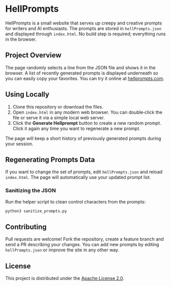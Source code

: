 # HellPrompts

HellPrompts is a small website that serves up creepy and creative prompts for writers and AI enthusiasts. The prompts are stored in `hellPrompts.json` and displayed through `index.html`. No build step is required; everything runs in the browser.

## Project Overview

The page randomly selects a line from the JSON file and shows it in the browser. A list of recently generated prompts is displayed underneath so you can easily copy your favorites. You can try it online at [hellprompts.com](https://hellprompts.com).


## Using Locally

1. Clone this repository or download the files.
2. Open `index.html` in any modern web browser. You can double‑click the file or serve it via a simple local web server.
3. Click the **Generate Hellprompt** button to create a new random prompt. Click it again any time you want to regenerate a new prompt.

The page will keep a short history of previously generated prompts during your session.

## Regenerating Prompts Data

If you want to change the set of prompts, edit `hellPrompts.json` and reload `index.html`. The page will automatically use your updated prompt list.

### Sanitizing the JSON

Run the helper script to clean control characters from the prompts:

```bash
python3 sanitize_prompts.py
```

## Contributing

Pull requests are welcome! Fork the repository, create a feature branch and send a PR describing your changes. You can add new prompts by editing `hellPrompts.json` or improve the site in any other way.

## License

This project is distributed under the [Apache License 2.0](LICENSE).

